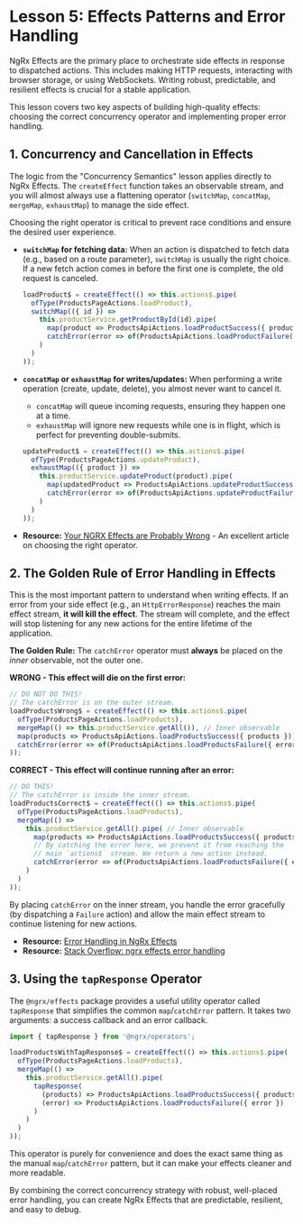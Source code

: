 # Lesson 5: Effects Patterns and Error Handling

NgRx Effects are the primary place to orchestrate side effects in response to dispatched actions. This includes making HTTP requests, interacting with browser storage, or using WebSockets. Writing robust, predictable, and resilient effects is crucial for a stable application.

This lesson covers two key aspects of building high-quality effects: choosing the correct concurrency operator and implementing proper error handling.

## 1. Concurrency and Cancellation in Effects

The logic from the "Concurrency Semantics" lesson applies directly to NgRx Effects. The `createEffect` function takes an observable stream, and you will almost always use a flattening operator (`switchMap`, `concatMap`, `mergeMap`, `exhaustMap`) to manage the side effect.

Choosing the right operator is critical to prevent race conditions and ensure the desired user experience.

-   **`switchMap` for fetching data:** When an action is dispatched to fetch data (e.g., based on a route parameter), `switchMap` is usually the right choice. If a new fetch action comes in before the first one is complete, the old request is canceled.

    ```typescript
    loadProduct$ = createEffect(() => this.actions$.pipe(
      ofType(ProductsPageActions.loadProduct),
      switchMap(({ id }) =>
        this.productService.getProductById(id).pipe(
          map(product => ProductsApiActions.loadProductSuccess({ product })),
          catchError(error => of(ProductsApiActions.loadProductFailure({ error })))
        )
      )
    ));
    ```

-   **`concatMap` or `exhaustMap` for writes/updates:** When performing a write operation (create, update, delete), you almost never want to cancel it.
    -   `concatMap` will queue incoming requests, ensuring they happen one at a time.
    -   `exhaustMap` will ignore new requests while one is in flight, which is perfect for preventing double-submits.

    ```typescript
    updateProduct$ = createEffect(() => this.actions$.pipe(
      ofType(ProductsPageActions.updateProduct),
      exhaustMap(({ product }) =>
        this.productService.updateProduct(product).pipe(
          map(updatedProduct => ProductsApiActions.updateProductSuccess({ update: { id: updatedProduct.id, changes: updatedProduct } })),
          catchError(error => of(ProductsApiActions.updateProductFailure({ error })))
        )
      )
    ));
    ```

- **Resource:** [Your NGRX Effects are Probably Wrong](https://medium.com/@amcdnl/your-ngrx-effects-are-probably-wrong-574460868005) - An excellent article on choosing the right operator.

## 2. The Golden Rule of Error Handling in Effects

This is the most important pattern to understand when writing effects. If an error from your side effect (e.g., an `HttpErrorResponse`) reaches the main effect stream, **it will kill the effect**. The stream will complete, and the effect will stop listening for any new actions for the entire lifetime of the application.

**The Golden Rule:** The `catchError` operator must **always** be placed on the *inner* observable, not the outer one.

**WRONG - This effect will die on the first error:**
```typescript
// DO NOT DO THIS!
// The catchError is on the outer stream.
loadProductsWrong$ = createEffect(() => this.actions$.pipe(
  ofType(ProductsPageActions.loadProducts),
  mergeMap(() => this.productService.getAll()), // Inner observable
  map(products => ProductsApiActions.loadProductsSuccess({ products })),
  catchError(error => of(ProductsApiActions.loadProductsFailure({ error }))) // KILLS THE EFFECT!
));
```

**CORRECT - This effect will continue running after an error:**
```typescript
// DO THIS!
// The catchError is inside the inner stream.
loadProductsCorrect$ = createEffect(() => this.actions$.pipe(
  ofType(ProductsPageActions.loadProducts),
  mergeMap(() =>
    this.productService.getAll().pipe( // Inner observable
      map(products => ProductsApiActions.loadProductsSuccess({ products })),
      // By catching the error here, we prevent it from reaching the
      // main `actions$` stream. We return a new action instead.
      catchError(error => of(ProductsApiActions.loadProductsFailure({ error })))
    )
  )
));
```

By placing `catchError` on the inner stream, you handle the error gracefully (by dispatching a `Failure` action) and allow the main effect stream to continue listening for new actions.

- **Resource:** [Error Handling in NgRx Effects](https://medium.com/@saranipeiris17/error-handling-in-ngrx-effects-0d93bf9e92c8)
- **Resource:** [Stack Overflow: ngrx effects error handling](https://stackoverflow.com/questions/41685519/ngrx-effects-error-handling)

## 3. Using the `tapResponse` Operator

The `@ngrx/effects` package provides a useful utility operator called `tapResponse` that simplifies the common `map`/`catchError` pattern. It takes two arguments: a success callback and an error callback.

```typescript
import { tapResponse } from '@ngrx/operators';

loadProductsWithTapResponse$ = createEffect(() => this.actions$.pipe(
  ofType(ProductsPageActions.loadProducts),
  mergeMap(() =>
    this.productService.getAll().pipe(
      tapResponse(
        (products) => ProductsApiActions.loadProductsSuccess({ products }),
        (error) => ProductsApiActions.loadProductsFailure({ error })
      )
    )
  )
));
```

This operator is purely for convenience and does the exact same thing as the manual `map`/`catchError` pattern, but it can make your effects cleaner and more readable.

By combining the correct concurrency strategy with robust, well-placed error handling, you can create NgRx Effects that are predictable, resilient, and easy to debug.